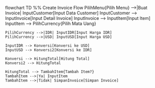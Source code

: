 flowchart TD
    %% Create Invoice Flow
    PilihMenu{Pilih Menu} -->|Buat Invoice| InputCustomer[Input Data Customer]
    InputCustomer --> InputInvoice[Input Detail Invoice]
    InputInvoice --> InputItem[Input Item]
    InputItem --> PilihCurrency{Pilih Mata Uang}
    
    PilihCurrency -->|IDR| InputIDR[Input Harga IDR]
    PilihCurrency -->|USD| InputUSD[Input Harga USD]
    
    InputIDR --> Konversi[Konversi ke USD]
    InputUSD --> Konversi2[Konversi ke IDR]
    
    Konversi --> HitungTotal[Hitung Total]
    Konversi2 --> HitungTotal
    
    HitungTotal --> TambahItem{Tambah Item?}
    TambahItem -->|Ya| InputItem
    TambahItem -->|Tidak| SimpanInvoice[Simpan Invoice] 